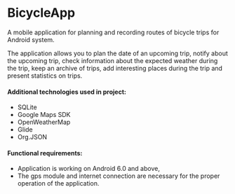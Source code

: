# BicycleApp

A mobile application for planning and recording routes of bicycle trips for Android system.

The application allows you to plan the date of an upcoming trip, notify about the upcoming trip, check information about the expected weather during the trip, keep an archive of trips, add interesting places during the trip and present
statistics on trips.

#### Additional technologies used in project:
- SQLite
- Google Maps SDK
- OpenWeatherMap
- Glide
- Org.JSON

#### Functional requirements:
- Application is working on Android 6.0 and above,
- The gps module and internet connection are necessary for the proper operation of the application.
